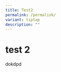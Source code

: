 ```yaml
---
title: Test2
permalink: /permalink/
variant: tiptap
description: ""
---
```

<h1>test 2</h1><p>dokdpd</p>